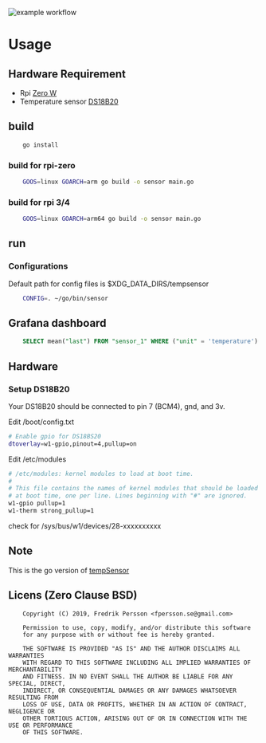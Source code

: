 ![example workflow](https://github.com/fpersson/gosensor/actions/workflows/go.yml/badge.svg)

# Usage

## Hardware Requirement

* Rpi [Zero W](https://www.electrokit.com/produkt/raspberry-pi-zero-w-board/)
* Temperature sensor [DS18B20](https://www.kjell.com/se/produkter/el-verktyg/utvecklingskit/arduino/tillbehor/temperatursensor-med-kabel-for-arduino-p87081)

## build
```bash
    go install
```

### build for rpi-zero
```bash
    GOOS=linux GOARCH=arm go build -o sensor main.go
```

### build for rpi 3/4
```bash
    GOOS=linux GOARCH=arm64 go build -o sensor main.go
```

## run

### Configurations
Default path for config files is $XDG_DATA_DIRS/tempsensor

```bash
    CONFIG=. ~/go/bin/sensor
```

## Grafana dashboard
```sql
    SELECT mean("last") FROM "sensor_1" WHERE ("unit" = 'temperature') AND $timeFilter GROUP BY time($__interval) fill(null)
```

## Hardware

### Setup DS18B20
Your DS18B20 should be connected to pin 7 (BCM4), gnd, and 3v.

Edit /boot/config.txt
```bash
# Enable gpio for DS18BS20
dtoverlay=w1-gpio,pinout=4,pullup=on
```

Edit /etc/modules
```bash
# /etc/modules: kernel modules to load at boot time.
#
# This file contains the names of kernel modules that should be loaded
# at boot time, one per line. Lines beginning with "#" are ignored.
w1-gpio pullup=1
w1-therm strong_pullup=1
```

check for /sys/bus/w1/devices/28-xxxxxxxxxx

## Note
This is the go version of [tempSensor](https://github.com/fpersson/tempSensor)

## Licens (Zero Clause BSD)
```
    Copyright (C) 2019, Fredrik Persson <fpersson.se@gmail.com>

    Permission to use, copy, modify, and/or distribute this software
    for any purpose with or without fee is hereby granted.

    THE SOFTWARE IS PROVIDED "AS IS" AND THE AUTHOR DISCLAIMS ALL WARRANTIES
    WITH REGARD TO THIS SOFTWARE INCLUDING ALL IMPLIED WARRANTIES OF MERCHANTABILITY
    AND FITNESS. IN NO EVENT SHALL THE AUTHOR BE LIABLE FOR ANY SPECIAL, DIRECT,
    INDIRECT, OR CONSEQUENTIAL DAMAGES OR ANY DAMAGES WHATSOEVER RESULTING FROM
    LOSS OF USE, DATA OR PROFITS, WHETHER IN AN ACTION OF CONTRACT, NEGLIGENCE OR
    OTHER TORTIOUS ACTION, ARISING OUT OF OR IN CONNECTION WITH THE USE OR PERFORMANCE
    OF THIS SOFTWARE.
```
